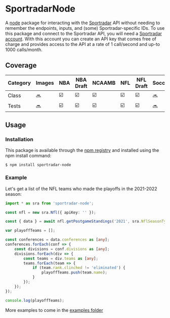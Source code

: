 # SportradarNode

A [node](https://nodejs.org/) package for interacting with the [Sportradar](https://www.sportradar.com/) API without needing to remember the endpoints, inputs, and (some) Sportradar-specific IDs. To use this package and connect to the Sportradar API, you will need a [Sportradar account](https://developer.sportradar.com/member/register). With this account you can create an API key that comes free of charge and provides access to the API at a rate of 1 call/second and up-to 1000 calls/month.

## Coverage
Category | Images | NBA | NBA Draft | NCAAMB | NFL | NFL Draft | Soccer |
--- | --- | --- | --- | --- | --- | --- | --- | 
Class | :soon: | :ballot_box_with_check: |  :ballot_box_with_check: |  :ballot_box_with_check: |  :ballot_box_with_check: |  :ballot_box_with_check: |  :soon: |
Tests | :soon: | :ballot_box_with_check: |  :ballot_box_with_check: |  :ballot_box_with_check: |  :ballot_box_with_check: |  :ballot_box_with_check: | :soon: | 

## Usage
### Installation
This package is available through the [npm registry](https://www.npmjs.com/) and installed using the npm install command: 
```
$ npm install sportradar-node
```
### Example
Let's get a list of the NFL teams who made the playoffs in the 2021-2022 season:

```typescript
import * as sra from 'sportradar-node';

const nfl = new sra.Nfl({ apiKey: '' });

const { data } = await nfl.getPostgameStandings('2021', sra.NflSeasonType.REG);

var playoffTeams = [];

const conferences = data.conferences as [any];
conferences.forEach(conf => {
    const divisions = conf.divisions as [any];
    divisions.forEach(div => {
        const teams = div.teams as [any];
        teams.forEach(team => {
            if (team.rank.clinched != 'eliminated') {
                playoffTeams.push(team.name);
            }
        });
    });
});

console.log(playoffTeams);
```

More examples to come in the [examples folder](/examples)

